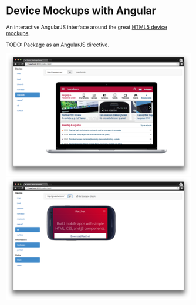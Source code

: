 # Device Mockups with Angular

An interactive AngularJS interface around the great [HTML5 device mockups](https://github.com/pixelsign/html5-device-mockups).

TODO: Package as an AngularJS directive.


![](screenshots/screenshot1.png?raw=true)
![](screenshots/screenshot2.png?raw=true)
